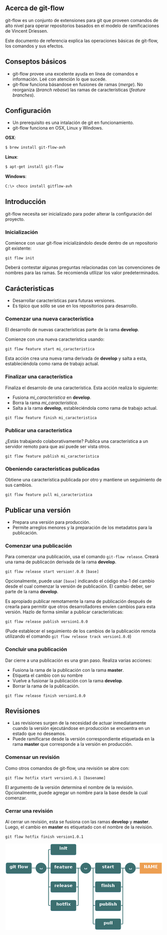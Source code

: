 ## Acerca de git-flow

git-flow es un conjunto de extensiones para git que proveen comandos de alto nivel para operar repositorios basados en el modelo de ramificaciones de Vincent Driessen.

Este documento de referencia explica las operaciones básicas de git-flow, los comandos y sus efectos.

## Conseptos básicos

* git-flow provee una excelente ayuda en línea de comandos e información. Leé con atención lo que sucede.
* git-flow funciona básandose en fusiones de ramas (_merge_). No reorganiza (_branch rebase_) las ramas de características (_feature branches_).

## Configuración

* Un prerequisito es una intalación de git en funcionamiento.
* git-flow funciona en OSX, Linux y Windows.

__OSX__:

```bash
$ brew install git-flow-avh
```

__Linux__:

```bash
$ apt-get install git-flow
```

__Windows__:

```bash
C:\> choco install gitflow-avh
```

## Introducción

git-flow necesita ser inicializado para poder alterar la configuración del proyecto.

### Inicialización

Comience con usar git-flow inicializándolo desde dentro de un repositorio git existente:

```
git flow init
```

Deberá contestar algunas preguntas relacionadas con las convenciones de nombres para las ramas. Se recomienda utllizar los valor predeterminados.

## Carácteristicas

* Desarrollar características para futuras versiones.
* Es típico que sóllo se use en los repositorios para desarrollo.

### Comenzar una nueva característica

El desarrollo de nuevas características  parte de la rama __develop__.

Comienze con una nueva característica usando:

```
git flow feature start mi_caracteristica
```

Esta acción  crea una nueva rama derivada de __develop__ y salta a esta, estableciéndola como rama de trabajo actual.

### Finalizar una característica

Finaliza el desarrolo de una característica. Esta acción realiza lo siguiente:

* Fusiona _mi_caracteristica_ en __develop__.
* Borra la rama _mi_caracteristica_.
* Salta a la rama __develop__, estableciéndola como rama de trabajo actual.

```
git flow feature finish mi_caracteristica
```

### Publicar una característica

¿Estás trabajando colaborativamente? Publica una característica a un servidor remoto para que así puede ser vista otros.

```
git flow feature publish mi_caracteristica
```

### Obeniendo características publicadas

Obtiene una característica publicada por otro y mantiene un seguimiento de sus cambios.

```
git flow feature pull mi_caracteristica
```

## Publicar una versión

* Prepara una versión para producción.
* Permite arreglos menores y la preparación de los metadatos para la publicación.

### Comenzar una publicación

Para comenzar una publicación, usa el comando `git-flow release`. Creará una rama de publicacón derivada de la rama __develop__.

```
git flow release start version!.0.0 [base]
```

Opcionalmente, puede usar `[base]` indicando el código sha-1 del cambio desde el cual comenzar la versión  de publicación. El cambio deber, ser parte de la rama __develop__.

Es apropiado publicar remotamente la rama de publicación después de crearla para permitir que otros desarrolladores envíen cambios para esta versión. Hazlo de forma similar a publicar características:

```
git flow release publish version1.0.0
```

(Pude establecer el seguimiento de los cambios de la publicación remota utilizando el comando `git flow release track version1.0.0`)

### Concluir una publicación

Dar cierre a una publicación es una gran paso. Realiza varias acciones:

* Fusiona la rama de la publicación con la rama __master__.
* Etiqueta el cambio con su nombre
* Vuelve a fusionar la publicación con la rama __develop__.
* Borrar la rama de la publicación.

```
git flow release finish version1.0.0
```

## Revisiones

* Las revisiones surgen de la necesidad de actuar inmediatamente cuando la versión ejecutándose en producción se encuentra en un estado que no deseamos.
* Puede ramificarse desde la versión correspondiente etiquetada en la rama __master__ que corresponde a la versión en producción.

### Comensar un revisión

Como otros comandos de git-flow, una revisión se abre con:

```
git flow hotfix start version1.0.1 [basename]
```

El argumento de la versión determina el nombre de la revisión. Opcionalmente, puede agregar un nombre para la base desde la cual comenzar.

### Cerrar una revisión

Al cerrar un revisión, esta se fusiona con las ramas __develop__ y __master__. Luego, el cambio en __master__ es etiquetado con el nombre de la revisión.

```
git flow hotfix finish version1.0.1
```

![commandos git-flow](images/acerca_de_git-flow_img1.png)
